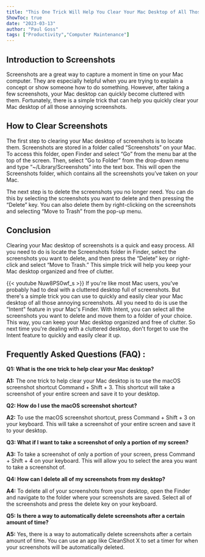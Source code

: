 ```yaml
---
title: "This One Trick Will Help You Clear Your Mac Desktop of All Those Annoying Screenshots!"
ShowToc: true 
date: "2023-03-13"
author: "Paul Goss" 
tags: ["Productivity","Computer Maintenance"]
---
```

## Introduction to Screenshots

Screenshots are a great way to capture a moment in time on your Mac computer. They are especially helpful when you are trying to explain a concept or show someone how to do something. However, after taking a few screenshots, your Mac desktop can quickly become cluttered with them. Fortunately, there is a simple trick that can help you quickly clear your Mac desktop of all those annoying screenshots.

## How to Clear Screenshots

The first step to clearing your Mac desktop of screenshots is to locate them. Screenshots are stored in a folder called “Screenshots” on your Mac. To access this folder, open Finder and select “Go” from the menu bar at the top of the screen. Then, select “Go to Folder” from the drop-down menu and type “~/Library/Screenshots” into the text box. This will open the Screenshots folder, which contains all the screenshots you’ve taken on your Mac.

The next step is to delete the screenshots you no longer need. You can do this by selecting the screenshots you want to delete and then pressing the “Delete” key. You can also delete them by right-clicking on the screenshots and selecting “Move to Trash” from the pop-up menu.

## Conclusion

Clearing your Mac desktop of screenshots is a quick and easy process. All you need to do is locate the Screenshots folder in Finder, select the screenshots you want to delete, and then press the “Delete” key or right-click and select “Move to Trash.” This simple trick will help you keep your Mac desktop organized and free of clutter.

{{< youtube Nuw8PS0wf_s >}} 
If you're like most Mac users, you've probably had to deal with a cluttered desktop full of screenshots. But there's a simple trick you can use to quickly and easily clear your Mac desktop of all those annoying screenshots. All you need to do is use the "Intent" feature in your Mac's Finder. With Intent, you can select all the screenshots you want to delete and move them to a folder of your choice. This way, you can keep your Mac desktop organized and free of clutter. So next time you're dealing with a cluttered desktop, don't forget to use the Intent feature to quickly and easily clear it up.

## Frequently Asked Questions (FAQ) :
**Q1: What is the one trick to help clear your Mac desktop?**

**A1:** The one trick to help clear your Mac desktop is to use the macOS screenshot shortcut Command + Shift + 3. This shortcut will take a screenshot of your entire screen and save it to your desktop. 

**Q2: How do I use the macOS screenshot shortcut?**

**A2:** To use the macOS screenshot shortcut, press Command + Shift + 3 on your keyboard. This will take a screenshot of your entire screen and save it to your desktop. 

**Q3: What if I want to take a screenshot of only a portion of my screen?**

**A3:** To take a screenshot of only a portion of your screen, press Command + Shift + 4 on your keyboard. This will allow you to select the area you want to take a screenshot of. 

**Q4: How can I delete all of my screenshots from my desktop?**

**A4:** To delete all of your screenshots from your desktop, open the Finder and navigate to the folder where your screenshots are saved. Select all of the screenshots and press the delete key on your keyboard. 

**Q5: Is there a way to automatically delete screenshots after a certain amount of time?**

**A5:** Yes, there is a way to automatically delete screenshots after a certain amount of time. You can use an app like CleanShot X to set a timer for when your screenshots will be automatically deleted.




